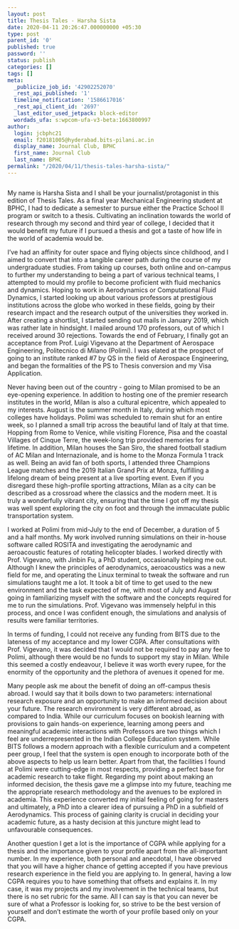 ```yaml
---
layout: post
title: Thesis Tales - Harsha Sista
date: 2020-04-11 20:26:47.000000000 +05:30
type: post
parent_id: '0'
published: true
password: ''
status: publish
categories: []
tags: []
meta:
  _publicize_job_id: '42902252070'
  _rest_api_published: '1'
  timeline_notification: '1586617016'
  _rest_api_client_id: '2697'
  _last_editor_used_jetpack: block-editor
  wordads_ufa: s:wpcom-ufa-v3-beta:1663800997
author:
  login: jcbphc21
  email: f20181005@hyderabad.bits-pilani.ac.in
  display_name: Journal Club, BPHC
  first_name: Journal Club
  last_name: BPHC
permalink: "/2020/04/11/thesis-tales-harsha-sista/"
---
```

<p><!-- wp:image {"id":1001,"sizeSlug":"large"} --></p>
<figure class="wp-block-image size-large"><img src="{{ site.baseurl }}/assets/2020/04/received_212693886821530.jpeg?w=1024" alt="" class="wp-image-1001" /></figure>
<p><!-- /wp:image --></p>
<p><!-- wp:paragraph --></p>
<p>My name is Harsha Sista and I shall be your journalist/protagonist in this edition of Thesis Tales. As a final year Mechanical Engineering student at BPHC, I had to dedicate a semester to pursue either the Practice School II program or switch to a thesis. Cultivating an inclination towards the world of research through my second and third year of college, I decided that it would benefit my future if I pursued a thesis and got a taste of how life in the world of academia would be. </p>
<p><!-- /wp:paragraph --></p>
<p><!-- wp:paragraph --></p>
<p>I’ve had an affinity for outer space and flying objects since childhood, and I aimed to convert that into a tangible career path during the course of my undergraduate studies. From taking up courses, both online and on-campus to further my understanding to being a part of various technical teams, I attempted to mould my profile to become proficient with fluid mechanics and dynamics. Hoping to work in Aerodynamics or Computational Fluid Dynamics, I started looking up about various professors at prestigious institutions across the globe who worked in these fields, going by their research impact and the research output of the universities they worked in. After creating a shortlist, I started sending out mails in January 2019, which was rather late in hindsight. I mailed around 170 professors, out of which I received around 30 rejections. Towards the end of February, I finally got an acceptance from Prof. Luigi Vigevano at the Department of Aerospace Engineering, Politecnico di Milano (Polimi). I was elated at the prospect of going to an institute ranked #7 by QS in the field of Aerospace Engineering, and began the formalities of the PS to Thesis conversion and my Visa Application.</p>
<p><!-- /wp:paragraph --></p>
<p><!-- wp:paragraph --></p>
<p>Never having been out of the country - going to Milan promised to be an eye-opening experience. In addition to hosting one of the premier research institutes in the world, Milan is also a cultural epicentre, which appealed to my interests. August is the summer month in Italy, during which most colleges have holidays. Polimi was scheduled to remain shut for an entire week, so I planned a small trip across the beautiful land of Italy at that time. Hopping from Rome to Venice, while visiting Florence, Pisa and the coastal Villages of Cinque Terre, the week-long trip provided memories for a lifetime. In addition, Milan houses the San Siro, the shared football stadium of AC Milan and Internazionale, and is home to the Monza Formula 1 track as well. Being an avid fan of both sports, I attended three Champions League matches and the 2019 Italian Grand Prix at Monza, fulfilling a lifelong dream of being present at a live sporting event. Even if you disregard these high-profile sporting attractions, Milan as a city can be described as a crossroad where the classics and the modern meet. It is truly a wonderfully vibrant city, ensuring that the time I got off my thesis was well spent exploring the city on foot and through the immaculate public transportation system.</p>
<p><!-- /wp:paragraph --></p>
<p><!-- wp:paragraph --></p>
<p>I worked at Polimi from mid-July to the end of December, a duration of 5 and a half months. My work involved running simulations on their in-house software called ROSITA and investigating the aerodynamic and aeroacoustic features of rotating helicopter blades. I worked directly with Prof. Vigevano, with Jinbin Fu, a PhD student, occasionally helping me out. Although I knew the principles of aerodynamics, aeroacoustics was a new field for me, and operating the Linux terminal to tweak the software and run simulations taught me a lot. It took a bit of time to get used to the new environment and the task expected of me, with most of July and August going in familiarizing myself with the software and the concepts required for me to run the simulations. Prof. Vigevano was immensely helpful in this process, and once I was confident enough, the simulations and analysis of results were familiar territories.</p>
<p><!-- /wp:paragraph --></p>
<p><!-- wp:paragraph --></p>
<p>In terms of funding, I could not receive any funding from BITS due to the lateness of my acceptance and my lower CGPA. After consultations with Prof. Vigevano, it was decided that I would not be required to pay any fee to Polimi, although there would be no funds to support my stay in Milan. While this seemed a costly endeavour, I believe it was worth every rupee, for the enormity of the opportunity and the plethora of avenues it opened for me.</p>
<p><!-- /wp:paragraph --></p>
<p><!-- wp:paragraph --></p>
<p>Many people ask me about the benefit of doing an off-campus thesis abroad. I would say that it boils down to two parameters: international research exposure and an opportunity to make an informed decision about your future. The research environment is very different abroad, as compared to India. While our curriculum focuses on bookish learning with provisions to gain hands-on experience, learning among peers and meaningful academic interactions with Professors are two things which I feel are underrepresented in the Indian College Education system. While BITS follows a modern approach with a flexible curriculum and a competent peer group, I feel that the system is open enough to incorporate both of the above aspects to help us learn better. Apart from that, the facilities I found at Polimi were cutting-edge in most respects, providing a perfect base for academic research to take flight. Regarding my point about making an informed decision, the thesis gave me a glimpse into my future, teaching me the appropriate research methodology and the avenues to be explored in academia. This experience converted my initial feeling of going for masters and ultimately, a PhD into a clearer idea of pursuing a PhD in a subfield of Aerodynamics. This process of gaining clarity is crucial in deciding your academic future, as a hasty decision at this juncture might lead to unfavourable consequences.</p>
<p><!-- /wp:paragraph --></p>
<p><!-- wp:paragraph --></p>
<p>Another question I get a lot is the importance of CGPA while applying for a thesis and the importance given to your profile apart from the all-important number. In my experience, both personal and anecdotal, I have observed that you will have a higher chance of getting accepted if you have previous research experience in the field you are applying to. In general, having a low CGPA requires you to have something that offsets and explains it. In my case, it was my projects and my involvement in the technical teams, but there is no set rubric for the same. All I can say is that you can never be sure of what a Professor is looking for, so strive to be the best version of yourself and don’t estimate the worth of your profile based only on your CGPA.</p>
<p><!-- /wp:paragraph --></p>
<p><!-- wp:paragraph --></p>
<p><!-- /wp:paragraph --></p>
<p><!-- wp:paragraph --></p>
<p><!-- /wp:paragraph --></p>
